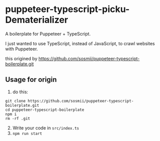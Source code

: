 # puppeteer-typescript-picku-Dematerializer

A boilerplate for Puppeteer + TypeScript.

I just wanted to use TypeScript, instead of JavaScript, to crawl websites with Puppeteer.  

this origined by https://github.com/sosmii/puppeteer-typescript-boilerplate.git

## Usage for origin
1. do this:
```
git clone https://github.com/sosmii/puppeteer-typescript-boilerplate.git
cd puppeteer-typescript-boilerplate
npm i
rm -rf .git
```

2. Write your code in `src/index.ts`
3. `npm run start`
